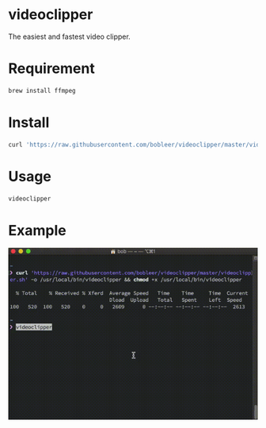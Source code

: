 # videoclipper
The easiest and fastest video clipper.

# Requirement
```sh
brew install ffmpeg
```

# Install
```sh
curl 'https://raw.githubusercontent.com/bobleer/videoclipper/master/videoclipper.sh' -o /usr/local/bin/videoclipper && chmod +x /usr/local/bin/videoclipper
```

# Usage
```sh
videoclipper
```

# Example
![](https://github.com/bobleer/videoclipper/raw/master/Example.gif)
